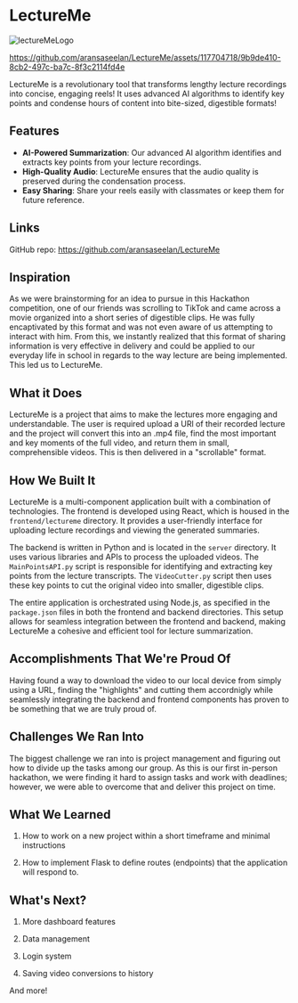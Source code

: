 ﻿# LectureMe

![lectureMeLogo](https://github.com/aransaseelan/LectureMe/assets/117704718/ab1c3ddd-5ea6-4e10-863a-8edd9aa4fba0)

https://github.com/aransaseelan/LectureMe/assets/117704718/9b9de410-8cb2-497c-ba7c-8f3c2114fd4e

<!-- ![LectureMe Logo](logo.png) -->

LectureMe is a revolutionary tool that transforms lengthy lecture recordings into concise, engaging reels! It uses advanced AI algorithms to identify key points and condense hours of content into bite-sized, digestible formats!

## Features

- **AI-Powered Summarization**: Our advanced AI algorithm identifies and extracts key points from your lecture recordings.
- **High-Quality Audio**: LectureMe ensures that the audio quality is preserved during the condensation process.
- **Easy Sharing**: Share your reels easily with classmates or keep them for future reference.
<!-- - **Customizable Length**: You can specify the desired length of your reel, and LectureMe will adjust accordingly. -->

<!-- ## Installation

```bash
git clone https://github.com/yourusername/LectureMe.git
cd LectureMe
pip install -r requirements.txt -->

## Links

GitHub repo: https://github.com/aransaseelan/LectureMe

## Inspiration

As we were brainstorming for an idea to pursue in this Hackathon competition, one of our friends was scrolling to TikTok and came across a movie organized into a short series of digestible clips. He was fully encaptivated by this format and was not even aware of us attempting to interact with him. From this, we instantly realized that this format of sharing information is very effective in delivery and could be applied to our everyday life in school in regards to the way lecture are being implemented. This led us to LectureMe.


## What it Does

LectureMe is a project that aims to make the lectures more engaging and understandable. The user is required upload a URl of their recorded lecture and the project will convert this into an .mp4 file, find the most important and key moments of the full video, and return them in small, comprehensible videos. This is then delivered in a "scrollable" format.


## How We Built It

LectureMe is a multi-component application built with a combination of technologies. The frontend is developed using React, which is housed in the `frontend/lectureme` directory. It provides a user-friendly interface for uploading lecture recordings and viewing the generated summaries.

The backend is written in Python and is located in the `server` directory. It uses various libraries and APIs to process the uploaded videos. The `MainPointsAPI.py` script is responsible for identifying and extracting key points from the lecture transcripts. The `VideoCutter.py` script then uses these key points to cut the original video into smaller, digestible clips.

The entire application is orchestrated using Node.js, as specified in the `package.json` files in both the frontend and backend directories. This setup allows for seamless integration between the frontend and backend, making LectureMe a cohesive and efficient tool for lecture summarization.


## Accomplishments That We're Proud Of

Having found a way to download the video to our local device from simply using a URL, finding the "highlights" and cutting them accordnigly while seamlessly integrating the backend and frontend components has proven to be something that we are truly proud of.

## Challenges We Ran Into

The biggest challenge we ran into is project management and figuring out how to divide up the tasks among our group. As this is our first in-person hackathon, we were finding it hard to assign tasks and work with deadlines; however, we were able to overcome that and deliver this project on time.


## What We Learned

1. How to work on a new project within a short timeframe and minimal instructions

2. How to implement Flask to define routes (endpoints) that the application will respond to.


## What's Next?

1. More dashboard features

2. Data management

4. Login system

5. Saving video conversions to history

And more!
